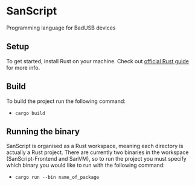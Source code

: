 # SanScript
Programming language for BadUSB devices

## Setup
To get started, install Rust on your machine. Check out [official Rust guide](https://www.rust-lang.org/tools/install) for more info.<br>

## Build
To build the project run the following command:
- ```cargo build```

## Running the binary
SanScript is organised as a Rust workspace, meaning each directory is actually a Rust project. There are currently two binaries in the workspace (SanScript-Frontend and SanVM), 
so to run the project you must specify which binary you would like to run with the following command:
- ```cargo run --bin name_of_package```

